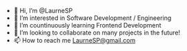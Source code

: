 - 👋 Hi, I’m @LaurneSP
- 👀 I’m interested in Software Development / Engineering
- 🌱 I’m countinuously learning Frontend Development 
- 💞️ I’m looking to collaborate on many projects in the future!
- 📫 How to reach me LaurneSP@gmail.com

<!---
LaurneSP/LaurneSP is a ✨ special ✨ repository because its `README.md` (this file) appears on your GitHub profile.
You can click the Preview link to take a look at your changes.
--->
